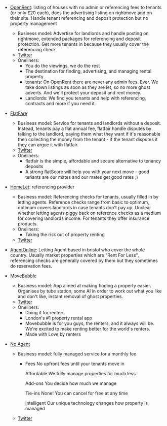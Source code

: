 - [OpenRent](https://www.openrent.co.uk): listing of houses with no admin or referencing fees to tenants (or only £20 each), does the advertising listing on rightmove and on their site. Handle tenant referencing and deposit protection but no property management
  - Business model: Advertise for landlords and handle posting on rightmove, extended packages for referencing and deposit protection. Get more tenants in because they usually cover the referencing check
  - [Twitter](https://twitter.com/OpenRent)
  - Oneliners:
    - You do the viewings, we do the rest
    - The destination for finding, advertising, and managing rental property
    - tenants: On OpenRent there are never any admin fees. Ever. We take down listings as soon as they are let, so no more ghost adverts. And we'll protect your deposit and rent money.
    - Landlords: We find you tenants and help with referencing, contracts and more if you need it.

- [FlatFare](https://flatfair.co.uk)
  - Business model: Service for tenants and landlords without a deposit. Instead, tenants pay a flat annual fee, flatfair handle disputes by talking to the landlord, paying them what they want if it's reasonable then collecting the money from the tenant - if the tenant disputes it they can argue it with flatfair.
  - [Twitter](https://twitter.com/FLATFAIR_)
  - Oneliners:
    - flatfair is the simple, affordable and secure alternative to tenancy deposits
    - A strong flatScore will help you with your next move - good tenants are our mates and our mates get good rates ;)

- [HomeLet](https://homelet.co.uk): referencing provider
  - Business model: Referencing checks for tenants, usually filled in by letting agents. Reference checks range from basic to optimum, optimum covers landlords in case tenants don't pay up. Unclear whether letting agents piggy back on reference checks as a medium for covering landlords income. For tenants they offer insurance products.
  - Oneliners:
    - Taking the risk out of property renting
  - [Twitter](https://twitter.com/HomeLet)

- [AgentOnline](https://agentonline.co.uk): Letting Agent based in bristol who cover the whole country. Usually market properties which are "Rent For Less", referencing checks are generally covered by them but they sometimes do reservation fees.

- [MoveBubble](https://www.movebubble.com)
  - Business model: App aimed at making finding a property easier. Organises by tube station, some AI in order to work out what you like and don't like, instant removal of ghost properties.
  - [Twitter](https://twitter.com/movebubble)
  - Oneliners:
    - Doing it for renters
    - London's #1 property rental app
    - Movebubble is for you guys, the renters, and it always will be. We're excited to make renting better for the world's renters.
    - Made with  Love by renters
  
- [No Agent](https://www.noagent.co.uk)
  - Business model: fully managed service for a monthly fee
    - Fees
      No upfront fees until your tenants move in

      Affordable
      We fully manage properties for much less

      Add-ons
      You decide how much we manage

      Tie-ins
      None! You can cancel for free at any time

      Intelligent
      Our unique technology changes how property is managed
  - [Twitter](https://twitter.com/noagentapp)
    
